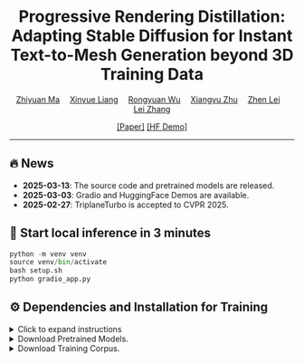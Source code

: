
<div align="center">
<h1>Progressive Rendering Distillation: Adapting Stable Diffusion for Instant Text-to-Mesh Generation beyond 3D Training Data</h1>

<div>
    <a href='https://scholar.google.com/citations?user=F15mLDYAAAAJ&hl=en' target='_blank'>Zhiyuan Ma</a>&emsp;
    <a href='https://scholar.google.com/citations?user=R9PlnKgAAAAJ&hl=en' target='_blank'>Xinyue Liang</a>&emsp;
    <a href='https://scholar.google.com/citations?user=A-U8zE8AAAAJ&hl=en' target='_blank'>Rongyuan Wu</a>&emsp;
    <a href='https://scholar.google.com/citations?user=1rbNk5oAAAAJ&hl=zh-CN' target='_blank'>Xiangyu Zhu</a>&emsp;
    <a href='https://scholar.google.com/citations?user=cuJ3QG8AAAAJ&hl=en' target='_blank'>Zhen Lei</a>&emsp;
    <a href='https://scholar.google.com/citations?user=tAK5l1IAAAAJ&hl=en' target='_blank'>Lei Zhang</a>
</div>


[[Paper]](https://arxiv.org/pdf/2406.08177)
[[HF Demo]](https://huggingface.co/spaces/ZhiyuanthePony/TriplaneTurbo)

---

</div>


## 🔥 News

- **2025-03-13**: The source code and pretrained models are released.
- **2025-03-03**: Gradio and HuggingFace Demos are available.
- **2025-02-27**: TriplaneTurbo is accepted to CVPR 2025.

## 🌟 Start local inference in 3 minutes

```python
python -m venv venv
source venv/bin/activate
bash setup.sh
python gradio_app.py
```

## ⚙️ Dependencies and Installation for Training
<details>
<summary> Click to expand instructions </summary>

1.  **Clone the necessary repositories:**
    Ensure you have cloned this repository (`TriplaneTurbo_v1`) and the `3dgrut` repository into your project's root directory.
    ```sh
    # If you haven't already cloned 3dgrut:
    git clone https://github.com/nv-tlabs/3dgrut.git
    ```

2.  **Create and activate the Conda environment:**
    We recommend creating a new environment named `triplaneturbo` with Python 3.11, as required by the `3dgrut` dependency.
    ```sh
    conda create -n triplaneturbo python=3.11 -y
    conda activate triplaneturbo
    ```

3.  **Install dependencies:**
    Run the following commands sequentially to install PyTorch, specific versions of extensions, and other requirements:
    ```sh
    # Install PyTorch with CUDA 12.1
    conda install pytorch==2.2.0 torchvision==0.17.0 torchaudio==2.2.0 pytorch-cuda=12.1 -c pytorch -c nvidia -y
    
    # Install compatible xformers and ninja using pip
    pip install xformers==0.0.25 
    pip install ninja
    
    # Clone RaDe-GS and install diff-gaussian-rasterization submodule, then remove the cloned directory
    git clone https://github.com/BaowenZ/RaDe-GS.git --recursive && cd RaDe-GS/submodules/diff-gaussian-rasterization && pip install . && cd ../../.. && rm -rf RaDe-GS

    # Install requirements from 3dgrut repository
    pip install -r ./3dgrut/requirements.txt
    
    # Install tiny-cuda-nn and nerfacc
    pip install git+https://github.com/NVlabs/tiny-cuda-nn/#subdirectory=bindings/torch
    pip install git+https://github.com/KAIR-BAIR/nerfacc.git@v0.5.2
    
    # Install custom CUDA extensions (KNN and Frequency Encoding)
    # Ensure you are in the project root directory (TriplaneTurbo_v1)
    (cd custom/primiturbo/extern/knn && python setup.py install)
    (cd custom/primiturbo/extern/frequency_encoding && python setup.py install)
    
    # Install the 3dgrut library itself
    pip install ./3dgrut
    
    # Install main project requirements
    pip install -r requirements.txt


    ```

    *Note on GCC version for tiny-cuda-nn:* If you encounter issues installing `tiny-cuda-nn`, you might need a specific GCC version (e.g., 9.5.0). You can install it within your conda environment using `conda install -c conda-forge gxx=9.5.0` before running the `pip install tiny-cuda-nn` command.

</details>

<details>
<summary> Download Pretrained Models. </summary>

```python
python scripts/prepare/download.py
```
</details>

<details>
<summary> Download Training Corpus. </summary>

```python
python scripts/prepare/download.py
```
</details>

